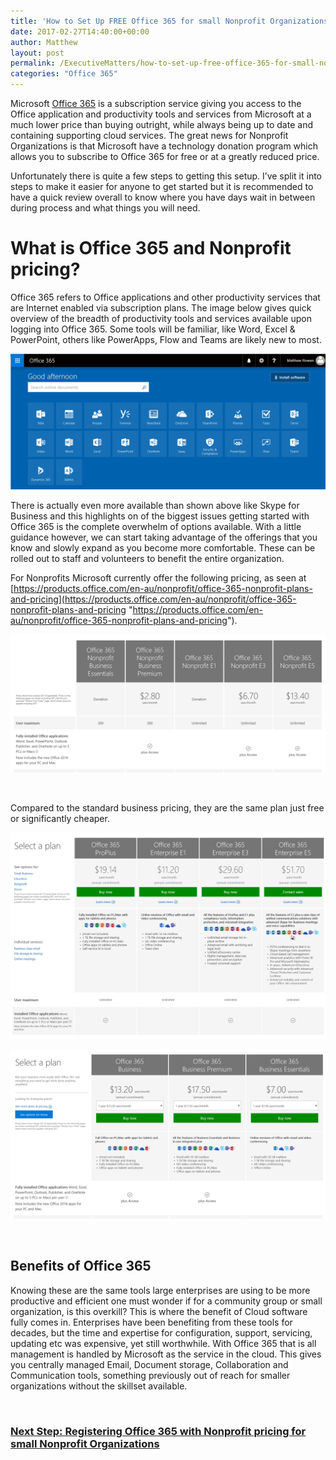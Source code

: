 ```yaml
---
title: 'How to Set Up FREE Office 365 for small Nonprofit Organizations such as Kindergartens and P&amp;Cs in Australia'
date: 2017-02-27T14:40:00+00:00
author: Matthew
layout: post
permalink: /ExecutiveMatters/how-to-set-up-free-office-365-for-small-nonprofit-organizations-such-as-kindergartens-and-pcs-in-australia/
categories: "Office 365"
---
```

Microsoft <a href="https://products.office.com/en-au/nonprofit/office-365-nonprofit" target="_blank">Office 365</a> is a subscription service giving you access to the Office application and productivity tools and services from Microsoft at a much lower price than buying outright, while always being up to date and containing supporting cloud services. The great news for Nonprofit Organizations is that Microsoft have a technology donation program which allows you to subscribe to Office 365 for free or at a greatly reduced price.

Unfortunately there is quite a few steps to getting this setup. I’ve split it into steps to make it easier for anyone to get started but it is recommended to have a quick review overall to know where you have days wait in between during process and what things you will need.

# What is Office 365 and Nonprofit pricing?

Office 365 refers to Office applications and other productivity services that are Internet enabled via subscription plans. The image below gives quick overview of the breadth of productivity tools and services available upon logging into Office 365. Some tools will be familiar, like Word, Excel & PowerPoint, others like PowerApps, Flow and Teams are likely new to most.

<img class="img-fluid" title="Office 365 Welcome Screen" src="/content/posts/office365-1.png" alt="Office 365 Welcome Screen" />

There is actually even more available than shown above like Skype for Business and this highlights on of the biggest issues getting started with Office 365 is the complete overwhelm of options available. With a little guidance however, we can start taking advantage of the offerings that you know and slowly expand as you become more comfortable. These can be rolled out to staff and volunteers to benefit the entire organization.

For Nonprofits Microsoft currently offer the following pricing, as seen at [https://products.office.com/en-au/nonprofit/office-365-nonprofit-plans-and-pricing](https://products.office.com/en-au/nonprofit/office-365-nonprofit-plans-and-pricing "https://products.office.com/en-au/nonprofit/office-365-nonprofit-plans-and-pricing").

<a title="Office 365 Nonprofit Pricing" href="https://products.office.com/en-au/nonprofit/office-365-nonprofit-plans-and-pricing" target="_blank"><img class="img-fluid" title="Nonprofit pricing" src="/content/posts/office365-2.png" alt="Nonprofit pricing" /></a>

&nbsp;

Compared to the standard business pricing, they are the same plan just free or significantly cheaper.

<a title="Office 365 Entreprise Plans" href="https://products.office.com/en-au/business/compare-more-office-365-for-business-plans" target="_blank"><img class="img-fluid" title="image" src="/content/posts/office365-3.png" /></a>

<a title="Office 365 Business Plans" href="https://products.office.com/en-au/business/compare-office-365-for-business-plans" target="_blank"><img class="img-fluid" title="image" src="/content/posts/office365-4.png" /></a>

&nbsp;

## Benefits of Office 365

Knowing these are the same tools large enterprises are using to be more productive and efficient one must wonder if for a community group or small organization, is this overkill? This is where the benefit of Cloud software fully comes in. Enterprises have been benefiting from these tools for decades, but the time and expertise for configuration, support, servicing, updating etc was expensive, yet still worthwhile. With Office 365 that is all management is handled by Microsoft as the service in the cloud. This gives you centrally managed Email, Document storage, Collaboration and Communication tools, something previously out of reach for smaller organizations without the skillset available.

&nbsp;

### [Next Step: Registering Office 365 with Nonprofit pricing for small Nonprofit Organizations](http://processpa.com/ExecutiveMatters/registering-office-365-with-nonprofit-pricing-for-small-nonprofit-organizations-such-as-kindergartens-and-pcs-in-australia/)
